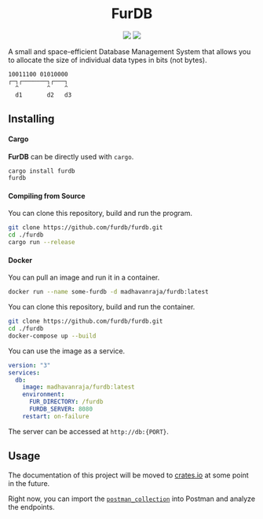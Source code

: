 <div align="center">
  <h1>FurDB</h1>

  <img src="https://img.shields.io/badge/api-main-green.svg" />
  <img src="https://img.shields.io/badge/rustc-1.58+-orange.svg" />

  <br>
</div>

A small and space-efficient Database Management System that allows you to allocate the size of individual data types in bits (not bytes).

```
10011100 01010000
┌─┐┌───────┐┌───┐
  ^        ^    ^
  d1       d2   d3
```

## Installing

#### Cargo

**FurDB** can be directly used with `cargo`.

```sh
cargo install furdb
furdb
```

#### Compiling from Source

You can clone this repository, build and run the program.

```sh
git clone https://github.com/furdb/furdb.git
cd ./furdb
cargo run --release
```

#### Docker

You can pull an image and run it in a container.

```sh
docker run --name some-furdb -d madhavanraja/furdb:latest
```

You can clone this repository, build and run the container.

```sh
git clone https://github.com/furdb/furdb.git
cd ./furdb
docker-compose up --build
```

You can use the image as a service.

```yaml
version: "3"
services:
  db:
    image: madhavanraja/furdb:latest
    environment:
      FUR_DIRECTORY: /furdb
      FURDB_SERVER: 8080
    restart: on-failure
```

The server can be accessed at `http://db:{PORT}`.

## Usage

The documentation of this project will be moved to [crates.io](https://crates.io/crates/furdb) at some point in the future.

Right now, you can import the [`postman_collection`](furdb.postman_collection.json) into Postman and analyze the endpoints.
